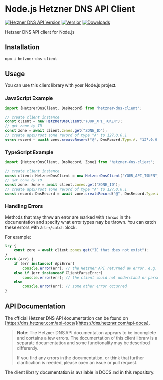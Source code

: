 # Node.js Hetzner DNS API Client

[![Hetzner DNS API Version](https://shields.io/badge/v1-%23D50C2D?label=Hetnzner%20DNS%20API&logo=hetzner&labelColor=%2324292E)](https://dns.hetzner.com/api-docs/)
[![Version](https://img.shields.io/npm/v/hetzner-dns-client.svg)](https://npmjs.org/package/hetzner-dns-client)
[![Downloads](https://img.shields.io/npm/dm/hetzner-dns-client.svg)](https://npmjs.org/package/hetzner-dns-client)

Hetzner DNS API client for Node.js

## Installation
```bash
npm i hetzner-dns-client
```

## Usage
You can use this client library with your Node.js project.

### JavaScript Example
```js
import {HetznerDnsClient, DnsRecord} from 'hetzner-dns-client';

// create client instance
const client = new HetznerDnsClient("YOUR_API_TOKEN");
// get zone by ID
const zone = await client.zones.get("ZONE_ID");
// create apex/root zone record of type "A" to 127.0.0.1
const record = await zone.createRecord("@", DnsRecord.Type.A, "127.0.0.1");
```

### TypeScript Example

```ts
import {HetznerDnsClient, DnsRecord, Zone} from 'hetzner-dns-client';

// create client instance
const client: HetznerDnsClient = new HetznerDnsClient("YOUR_API_TOKEN");
// get zone by ID
const zone: Zone = await client.zones.get("ZONE_ID");
// create apex/root zone record of type "A" to 127.0.0.1
const record: DnsRecord = await zone.createRecord("@", DnsRecord.Type.A, "127.0.0.1");
```

### Handling Errors
Methods that may throw an error are marked with `throws` in the documentation and specify what error types may be thrown. You can catch these errors with a `try/catch` block.

For example:

```js
try {
    const zone = await client.zones.get("ID that does not exist");
}
catch (err) {
    if (err instanceof ApiError)
        console.error(err); // the Hetzner API returned an error, e.g. "Zone not found"
    else if (err instanceof ClientParseError)
        console.error(err); // the client could not understand or parse the response from the Hetzner API
    else
        console.error(err); // some other error occurred
}
```

## API Documentation
The official Hetzner DNS API documentation can be found on [https://dns.hetzner.com/api-docs/](https://dns.hetzner.com/api-docs/).

> **Note**: The Hetzner DNS API documentation appears to be incomplete and contains a few errors. The documentation of this client library is a separate documentation and some functionality may be described differently.
> 
> If you find any errors in the documentation, or think that further clarification is needed, please open an issue or pull request.

The client library documentation is available in DOCS.md in this repository.

